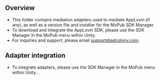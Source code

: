 ## Overview
  * This folder contains mediation adapters used to mediate AppLovin (if any), as well as a version file and installer for the MoPub SDK Manager.
  * To download and integrate the AppLovin SDK, please use the SDK Manager in the MoPub menu within Unity.
  * For inquiries and support, please email support@adcolony.com.
  
## Adapter integration
  * To integrate adapters, please use the SDK Manager in the MoPub menu within Unity.